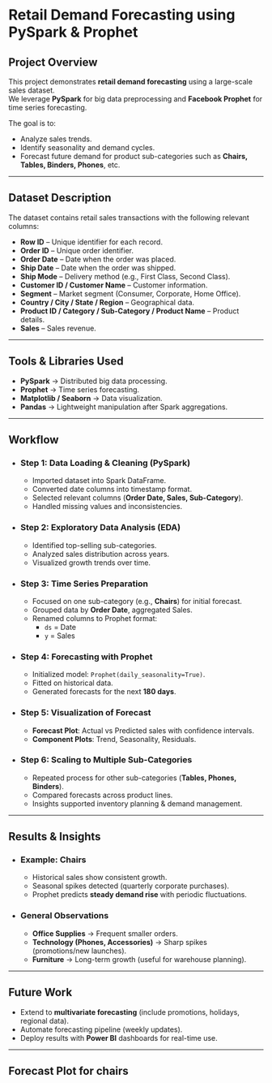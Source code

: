# Retail Demand Forecasting using PySpark & Prophet

## Project Overview
This project demonstrates **retail demand forecasting** using a large-scale sales dataset.  
We leverage **PySpark** for big data preprocessing and **Facebook Prophet** for time series forecasting.  

The goal is to:
  - Analyze sales trends.  
  - Identify seasonality and demand cycles.  
  - Forecast future demand for product sub-categories such as **Chairs, Tables, Binders, Phones**, etc.  

---

## Dataset Description
The dataset contains retail sales transactions with the following relevant columns:

  - **Row ID** – Unique identifier for each record.  
  - **Order ID** – Unique order identifier.  
  - **Order Date** – Date when the order was placed.  
  - **Ship Date** – Date when the order was shipped.  
  - **Ship Mode** – Delivery method (e.g., First Class, Second Class).  
  - **Customer ID / Customer Name** – Customer information.  
  - **Segment** – Market segment (Consumer, Corporate, Home Office).  
  - **Country / City / State / Region** – Geographical data.  
  - **Product ID / Category / Sub-Category / Product Name** – Product details.  
  - **Sales** – Sales revenue.  

---

## Tools & Libraries Used
  - **PySpark** → Distributed big data processing.  
  - **Prophet** → Time series forecasting.  
  - **Matplotlib / Seaborn** → Data visualization.  
  - **Pandas** → Lightweight manipulation after Spark aggregations.  

---

## Workflow

- ### Step 1: Data Loading & Cleaning (PySpark)
    - Imported dataset into Spark DataFrame.  
    - Converted date columns into timestamp format.  
    - Selected relevant columns (**Order Date, Sales, Sub-Category**).  
    - Handled missing values and inconsistencies.  

- ### Step 2: Exploratory Data Analysis (EDA)
    - Identified top-selling sub-categories.  
    - Analyzed sales distribution across years.  
    - Visualized growth trends over time.  

- ### Step 3: Time Series Preparation
    - Focused on one sub-category (e.g., **Chairs**) for initial forecast.  
    - Grouped data by **Order Date**, aggregated Sales.  
    - Renamed columns to Prophet format:  
      - `ds` = Date  
      - `y` = Sales  

- ### Step 4: Forecasting with Prophet
    - Initialized model: `Prophet(daily_seasonality=True)`.  
    - Fitted on historical data.  
    - Generated forecasts for the next **180 days**.  

- ### Step 5: Visualization of Forecast
    - **Forecast Plot**: Actual vs Predicted sales with confidence intervals.  
    - **Component Plots**: Trend, Seasonality, Residuals.  

- ### Step 6: Scaling to Multiple Sub-Categories
    - Repeated process for other sub-categories (**Tables, Phones, Binders**).  
    - Compared forecasts across product lines.  
    - Insights supported inventory planning & demand management.  

---

## Results & Insights
- ### Example: Chairs
    - Historical sales show consistent growth.  
    - Seasonal spikes detected (quarterly corporate purchases).  
    - Prophet predicts **steady demand rise** with periodic fluctuations.  

- ### General Observations
    - **Office Supplies** → Frequent smaller orders.  
    - **Technology (Phones, Accessories)** → Sharp spikes (promotions/new launches).  
    - **Furniture** → Long-term growth (useful for warehouse planning).  

---

## Future Work
  - Extend to **multivariate forecasting** (include promotions, holidays, regional data).
  - Automate forecasting pipeline (weekly updates).  
  - Deploy results with **Power BI** dashboards for real-time use.  

---

## Forecast Plot for chairs

